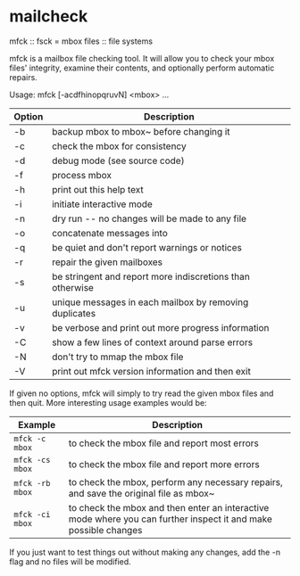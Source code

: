 # mailcheck
mfck :: fsck = mbox files :: file systems

mfck is a mailbox file checking tool.  It will allow you to check your mbox files' integrity, examine their contents, and optionally
perform automatic repairs.

Usage: mfck [-acdfhinopqruvN] \<mbox\> ...

Option		| Description
----------------|-----------------------------------------------------------
 -b		| backup mbox to mbox~ before changing it
 -c 		| check the mbox for consistency
 -d 		| debug mode (see source code)
 -f <file> 	| process mbox <file>
 -h 		| print out this help text
 -i 		| initiate interactive mode
 -n 		| dry run -- no changes will be made to any file
 -o <file> 	| concatenate messages into <file>
 -q 		| be quiet and don't report warnings or notices
 -r 		| repair the given mailboxes
 -s 		| be stringent and report more indiscretions than otherwise
 -u 		| unique messages in each mailbox by removing duplicates
 -v 		| be verbose and print out more progress information
 -C 		| show a few lines of context around parse errors
 -N 		| don't try to mmap the mbox file
 -V 		| print out mfck version information and then exit

If given no options, mfck will simply to try read the given mbox files
and then quit. More interesting usage examples would be:

Example		| Description
----------------|-----------------------------------------------
`mfck -c mbox`	| to check the mbox file and report most errors
`mfck -cs mbox`	| to check the mbox file and report more errors
`mfck -rb mbox`	| to check the mbox, perform any necessary repairs, and save the original file as mbox~
`mfck -ci mbox`	| to check the mbox and then enter an interactive mode where you can further inspect it and make possible changes

If you just want to test things out without making any changes, add the -n
flag and no files will be modified.
